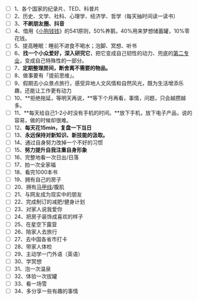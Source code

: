 - [ ] 1、各个国家的纪录片、TED、科普片
- [ ] 2、历史、文学、社科、心理学、经济学、哲学（每天抽时间读一读书）
- [ ] 3、**不刷朋友圈、抖音**
- [ ] 4、借用《[小狗钱钱](https://www.zhihu.com/search?q=%E5%B0%8F%E7%8B%97%E9%92%B1%E9%92%B1&search_source=Entity&hybrid_search_source=Entity&hybrid_search_extra=%7B%22sourceType%22%3A%22answer%22%2C%22sourceId%22%3A3145113557%7D)》的541原则，50%养鹅，40%用来梦想储蓄罐，10%零花钱。
- [ ] 5、提高睡眠：睡前不进食不喝水；泡脚、冥想、听书
- [ ] 6、**找一个小众爱好，深入研究它**，把它变成自己韧性的动力、兜底的[第二专业](https://www.zhihu.com/search?q=%E7%AC%AC%E4%BA%8C%E4%B8%93%E4%B8%9A&search_source=Entity&hybrid_search_source=Entity&hybrid_search_extra=%7B%22sourceType%22%3A%22answer%22%2C%22sourceId%22%3A3145113557%7D)，变成自己特殊性的一部分。
- [ ] 7、**定期整理房间，断舍离不需要的物品。**
- [ ] 8、做事要有「提前思维」。
- [ ] 9、假期去小众景点旅行，感受异地人文风情和自然风光，既为生活增添乐趣，还能让工作更有动力
- [ ] 10、**拒绝拖延，等明天再说，**等下个月再看，事情，问题，只会越攒越多。
- [ ] 11、**每天给自己1-2小时没有手机的时间。**放下手机，放下电子产品，说的容易，做的时候却很难。
- [ ] 12、**每天花15min，复盘一下当日**
- [ ] 13、**永远保持对新知识、新技能的汲取。**
- [ ] 14、通过自身努力改掉一个不好的习惯
- [ ] 15、**努力提升自我注重自身形象**
- [ ] 16、完整地看一次日出/日落
- [ ] 17、拍一次全家福
- [ ] 18、看完1000本书
- [ ] 19、拥有自己的房子
- [ ] 20、拥有[马甲线](https://www.zhihu.com/search?q=%E9%A9%AC%E7%94%B2%E7%BA%BF&search_source=Entity&hybrid_search_source=Entity&hybrid_search_extra=%7B%22sourceType%22%3A%22article%22%2C%22sourceId%22%3A%22108474989%22%7D)/腹肌
- [ ] 21、与网友成为现实中的朋友
- [ ] 22、完成制订的减肥/健身计划
- [ ] 23、对家人说我爱你
- [ ] 24、把房子装饰成喜欢的样子
- [ ] 25、在星空下露营
- [ ] 26、陪家人去旅行
- [ ] 27、去中国各省市打卡
- [ ] 28、带家人体检
- [ ] 29、主动学一门外语（英语）
- [ ] 30、学冥想
- [ ] 31、泡一次温泉
- [ ] 32、体验一次拔罐
- [ ] 33、看一场雪
- [ ] 34、多分享一些有趣的事情